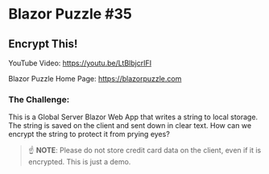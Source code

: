# Blazor Puzzle #35

## Encrypt This!

YouTube Video: https://youtu.be/LtBlbjcrIFI

Blazor Puzzle Home Page: https://blazorpuzzle.com

### The Challenge:

This is a Global Server Blazor Web App that writes a string to local storage. The string is saved on the client and sent down in clear text. How can we encrypt the string to protect it from prying eyes?

> :point_up: **NOTE**: Please do not store credit card data on the client, even if it is encrypted. This is just a demo.

